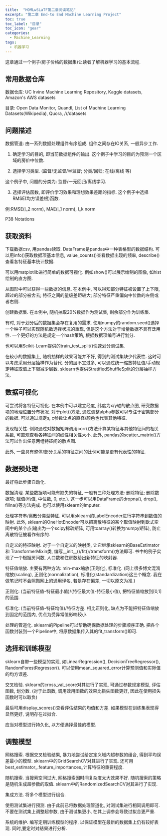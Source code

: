 ```yaml
---
title:  "HOMLwSLaTF第二章阅读笔记"
excerpt: "第二章 End-to End Machine Learning Project"
toc: true
toc_label: "目录"
toc_icon: "gear"
categories:
  - Machine_Learning
tags:
  - 机器学习
---
```


这章通过一个例子(房子价格的数据集)让读者了解机器学习的基本流程.

## 常用数据仓库

数据仓库: UC Irvine Machine Learning Repository, Kaggle datasets, Amazon's AWS datasets

目录: Open Data Monitor, Quandl, List of Machine Learning Datasets(Wikipedia), Quora, /r/datasets

## 问题描述

数据管道: 由一系列数据处理组件有序组成. 组件之间存在IO关系, 一般异步工作.

1. 确定学习的目的, 即当前数据组件的输出. 这个例子中学习的目的为预测一个区域的房价中位数.

2. 选择学习类型. (监督/无监督/半监督; 分类/回归; 在线/离线 等)

这个例子中, 问题的分类为: 监督/一元回归/离线学习.

3. 选择评估函数, 即评价学习效果和理想效果差距的指标. 这个例子中选择RMSE(均方误差根)函数.

例:RMSE(l_2 norm), MAE(l_1 norm), l_k norm

P38 Notations

## 获取资料

下载数据csv, 用pandas读取. DataFrame是pandas中一种表格型的数据结构. 可以用info()获取数据项基本信息, value_counts()查看数据出现的频率, describe()查看各特征基本统计数据.

可以用matplotlib进行简单的数据可视化. 例如show()可以展示绘制的图像, 如hist绘制的直方图.

从图形中可以获得一些数据的信息. 在本例中, 可以得知部分特征被设置了上下限, 超过的部分被舍去; 特征之间的量级差距较大; 部分特征严重偏向中位数的左侧或者右侧.

创建数据集. 在本例中, 随机抽取20%数据作为测试集, 剩余部分作为训练集. 

有时, 对于划分后的数据集会存在复用的需求. 使用numpy的random.seed()选择一个种子可以实现随机数选择状况的重现, 但是这个方法对于增量数据不具有泛用性. 一个更好的方法是规定一个hash策略, 根据数据项编号进行划分.

也可以用Scikit-Learn提供的train_test_split()快速划分测试集.

在较小的数据集上, 随机抽样的效果可能并不好, 得到的测试集缺少代表性. 这时可以考虑采用分层抽样作为替代. 分的层不宜过多, 可以通过统一缩放特征值/手动规定特征取值上下限减少层数. sklearn也提供StratifiedShuffleSplit的分层抽样方法. 

## 数据可视化

可尝试将各特征可视化. 在本例中可以建立经度, 纬度为x/y轴的散点图, 研究数据项的地理位置分布状况. 对于plot()方法, 通过调整alpha参数可以专注于密集部分的数据.  可以通过规定s, c参数让点的直径/颜色也代表其他特征.

发现相关性. 例如通过对数据矩阵调用corr()方法计算某特征与其他特征间的相关系数, 可直观查看各特征间的线性相关性大小. 此外, pandas的scatter_matrix()方法可以作出任意两组特征间的散点图.

此外,  一些具有整体/部分关系的特征之间的比例可能是更有代表性的特征.

## 数据预处理

最好将此步骤自动化. 

数据清理. 某些数据项可能有缺失的特征, 一般有三种处理方法: 删除特征; 删除数据项; 赋值(均值, 中位数, 0, etc.). 这一步可以用DataFrame的dropna(), drop(), fillna()等方法完成. 也可以使用sklearn的Imputer.

处理字符串/离散分类型特征. 可以用sklearn的LabelEncoder进行字符串到数值的映射. 此外, sklearn的OneHotEncoder可以把离散特征的某个取值映射到欧式空间中的某个点(输出为一个scipy稀疏矩阵, 可用toarray()转换为numpy矩阵), 防止离散特征被看作有序的.

自定义的特征映射. 对于一个自定义的映射类, 让它继承sklearn的BaseEstimator和 TransformerMixin类, 编写\_\_init\_\_()/fit()/tramsform()方法即可. 书中的例子实现了一个根据房间数, 人口数和住房数给出新特征的映射器.

特征值缩放. 主要有两种方法: min-max缩放(正则化), 标准化. (网上很多博文混淆缩放(scaling), 正则化(normalization), 标准化(standardization)这三个概念. 我在做笔记时不会照搬网上的通用译名, 若是存在偏差, 一切以原文为准.)

正则化: (当前特征值-特征最小值)/(特征最大值-特征最小值), 把特征值缩放到[0,1]的范围.

标准化: (当前特征值-特征均值)/特征方差. 相比正则化, 缺点为不能把特征值缩放到固定的范围内, 优点为受异常值影响较小.

处理的管道化. sklearn的Pipeline可以帮助确保数据处理的步骤顺序正确.  把各个函数封装到一个Pipeline中, 将原数据集传入其的fit_transform()即可.


## 选择和训练模型

sklearn自带一些模型的实现, 如LinearRegression(), DecisionTreeRegressor(), RandomForestRegressor(). 可以使用mean_squared_error计算预测值和实际值的均方误差.

交叉检验.  sklearn的cross_val_score对其进行了实现, 可通过参数规定模型, 评估函数, 划分数. (对于此函数, 调用效用函数的效果比损失函数更好, 因此在使用损失函数时可以取负)

最后可用display_scores()查看评估结果的均值和方差. 如果模型在训练集表现得显然更好, 说明存在过拟合.

应当对模型进行持久化, 以方便选择最佳的模型.

## 调整模型

网格搜索. 根据交叉检验结果, 暴力地尝试给定定义域内超参数的组合, 得到平均误差最小的模型. sklearn中的GridSearchCV对其进行了实现. 还可用best_estimator_.feature_importances_计算特征的重要程度.

随机搜索. 当搜索空间过大, 网格搜索因时间复杂度太大效果不好. 随机搜索的策略是随机生成超参数的取值. sklearn中的RandomizedSearchCV对其进行了实现.

集成方法. 将多个模型进行组合.

使用测试集进行预测. 由于此前已将数据处理管道化, 对测试集进行相同调用即可. 不要在测试集上调整超参数, 由于测试集更小, 在其上调参会导致过拟合更严重.

系统的维护. 编写定期训练模型的程序, 以保证模型在最新的数据集上仍有较好表现. 同时,要定时对结果进行分析.
